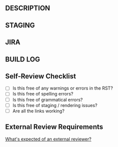## DESCRIPTION


## STAGING


## JIRA


## BUILD LOG


## Self-Review Checklist

- [ ] Is this free of any warnings or errors in the RST?
- [ ] Is this free of spelling errors?
- [ ] Is this free of grammatical errors?
- [ ] Is this free of staging / rendering issues?
- [ ] Are all the links working?

## External Review Requirements

[What's expected of an external reviewer?](https://wiki.corp.mongodb.com/display/DE/Reviewing+Guidelines+for+the+MongoDB+Server+Documentation)